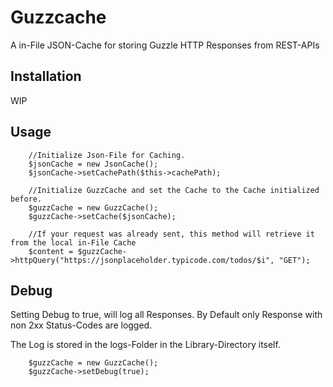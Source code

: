 # Guzzcache
A in-File JSON-Cache for storing Guzzle HTTP Responses from REST-APIs

## Installation

WIP

## Usage

```
    //Initialize Json-File for Caching.
    $jsonCache = new JsonCache();
    $jsonCache->setCachePath($this->cachePath);

    //Initialize GuzzCache and set the Cache to the Cache initialized before.
    $guzzCache = new GuzzCache();
    $guzzCache->setCache($jsonCache);

    //If your request was already sent, this method will retrieve it from the local in-File Cache
    $content = $guzzCache->httpQuery("https://jsonplaceholder.typicode.com/todos/$i", "GET");
```

## Debug

Setting Debug to true, will log all Responses. By Default only Response with non 2xx Status-Codes are logged.

The Log is stored in the logs-Folder in the Library-Directory itself.

```
    $guzzCache = new GuzzCache();
    $guzzCache->setDebug(true);
```
